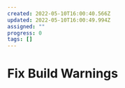 ```yaml
---
created: 2022-05-10T16:00:40.566Z
updated: 2022-05-10T16:00:49.994Z
assigned: ""
progress: 0
tags: []
---
```


# Fix Build Warnings
